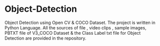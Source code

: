 # Object-Detection
Object Detection using Open CV &amp; COCO Dataset.
The project is written in Python Language.
All the sources of file , video clips , sample images, PBTXT file of V3_COCO Dataset & the Class Label txt file for Object Detection are provided in the repository.
